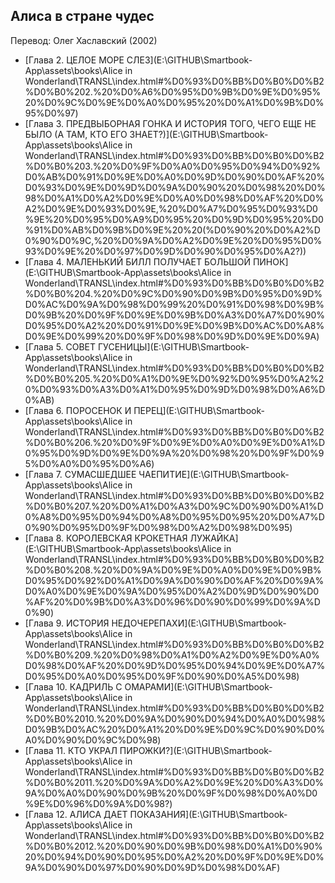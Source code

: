 ## Алиса в стране чудес

Перевод: Олег Хаславский (2002)

- [Глава 2. ЦЕЛОЕ МОРЕ СЛЕЗ](E:\GITHUB\Smartbook-App\assets\books\Alice in Wonderland\TRANSL\index.html#%D0%93%D0%BB%D0%B0%D0%B2%D0%B0%202.%20%D0%A6%D0%95%D0%9B%D0%9E%D0%95%20%D0%9C%D0%9E%D0%A0%D0%95%20%D0%A1%D0%9B%D0%95%D0%97)
- [Глава 3. ПРЕДВЫБОРНАЯ ГОНКА И ИСТОРИЯ ТОГО, ЧЕГО ЕЩЕ НЕ БЫЛО (А ТАМ, КТО ЕГО ЗНАЕТ?)](E:\GITHUB\Smartbook-App\assets\books\Alice in Wonderland\TRANSL\index.html#%D0%93%D0%BB%D0%B0%D0%B2%D0%B0%203.%20%D0%9F%D0%A0%D0%95%D0%94%D0%92%D0%AB%D0%91%D0%9E%D0%A0%D0%9D%D0%90%D0%AF%20%D0%93%D0%9E%D0%9D%D0%9A%D0%90%20%D0%98%20%D0%98%D0%A1%D0%A2%D0%9E%D0%A0%D0%98%D0%AF%20%D0%A2%D0%9E%D0%93%D0%9E,%20%D0%A7%D0%95%D0%93%D0%9E%20%D0%95%D0%A9%D0%95%20%D0%9D%D0%95%20%D0%91%D0%AB%D0%9B%D0%9E%20%20(%D0%90%20%D0%A2%D0%90%D0%9C,%20%D0%9A%D0%A2%D0%9E%20%D0%95%D0%93%D0%9E%20%D0%97%D0%9D%D0%90%D0%95%D0%A2?))
- [Глава 4. МАЛЕНЬКИЙ БИЛЛ ПОЛУЧАЕТ БОЛЬШОЙ ПИНОК](E:\GITHUB\Smartbook-App\assets\books\Alice in Wonderland\TRANSL\index.html#%D0%93%D0%BB%D0%B0%D0%B2%D0%B0%204.%20%D0%9C%D0%90%D0%9B%D0%95%D0%9D%D0%AC%D0%9A%D0%98%D0%99%20%D0%91%D0%98%D0%9B%D0%9B%20%D0%9F%D0%9E%D0%9B%D0%A3%D0%A7%D0%90%D0%95%D0%A2%20%D0%91%D0%9E%D0%9B%D0%AC%D0%A8%D0%9E%D0%99%20%D0%9F%D0%98%D0%9D%D0%9E%D0%9A)
- [Глава 5. СОВЕТ ГУСЕНИЦЫ](E:\GITHUB\Smartbook-App\assets\books\Alice in Wonderland\TRANSL\index.html#%D0%93%D0%BB%D0%B0%D0%B2%D0%B0%205.%20%D0%A1%D0%9E%D0%92%D0%95%D0%A2%20%D0%93%D0%A3%D0%A1%D0%95%D0%9D%D0%98%D0%A6%D0%AB)
- [Глава 6. ПОРОСЕНОК И ПЕРЕЦ](E:\GITHUB\Smartbook-App\assets\books\Alice in Wonderland\TRANSL\index.html#%D0%93%D0%BB%D0%B0%D0%B2%D0%B0%206.%20%D0%9F%D0%9E%D0%A0%D0%9E%D0%A1%D0%95%D0%9D%D0%9E%D0%9A%20%D0%98%20%D0%9F%D0%95%D0%A0%D0%95%D0%A6)
- [Глава 7. СУМАСШЕДШЕЕ ЧАЕПИТИЕ](E:\GITHUB\Smartbook-App\assets\books\Alice in Wonderland\TRANSL\index.html#%D0%93%D0%BB%D0%B0%D0%B2%D0%B0%207.%20%D0%A1%D0%A3%D0%9C%D0%90%D0%A1%D0%A8%D0%95%D0%94%D0%A8%D0%95%D0%95%20%D0%A7%D0%90%D0%95%D0%9F%D0%98%D0%A2%D0%98%D0%95)
- [Глава 8. КОРОЛЕВСКАЯ КРОКЕТНАЯ ЛУЖАЙКА](E:\GITHUB\Smartbook-App\assets\books\Alice in Wonderland\TRANSL\index.html#%D0%93%D0%BB%D0%B0%D0%B2%D0%B0%208.%20%D0%9A%D0%9E%D0%A0%D0%9E%D0%9B%D0%95%D0%92%D0%A1%D0%9A%D0%90%D0%AF%20%D0%9A%D0%A0%D0%9E%D0%9A%D0%95%D0%A2%D0%9D%D0%90%D0%AF%20%D0%9B%D0%A3%D0%96%D0%90%D0%99%D0%9A%D0%90)
- [Глава 9. ИСТОРИЯ НЕДОЧЕРЕПАХИ](E:\GITHUB\Smartbook-App\assets\books\Alice in Wonderland\TRANSL\index.html#%D0%93%D0%BB%D0%B0%D0%B2%D0%B0%209.%20%D0%98%D0%A1%D0%A2%D0%9E%D0%A0%D0%98%D0%AF%20%D0%9D%D0%95%D0%94%D0%9E%D0%A7%D0%95%D0%A0%D0%95%D0%9F%D0%90%D0%A5%D0%98)
- [Глава 10. КАДРИЛЬ С ОМАРАМИ](E:\GITHUB\Smartbook-App\assets\books\Alice in Wonderland\TRANSL\index.html#%D0%93%D0%BB%D0%B0%D0%B2%D0%B0%2010.%20%D0%9A%D0%90%D0%94%D0%A0%D0%98%D0%9B%D0%AC%20%D0%A1%20%D0%9E%D0%9C%D0%90%D0%A0%D0%90%D0%9C%D0%98)
- [Глава 11. КТО УКРАЛ ПИРОЖКИ?](E:\GITHUB\Smartbook-App\assets\books\Alice in Wonderland\TRANSL\index.html#%D0%93%D0%BB%D0%B0%D0%B2%D0%B0%2011.%20%D0%9A%D0%A2%D0%9E%20%D0%A3%D0%9A%D0%A0%D0%90%D0%9B%20%D0%9F%D0%98%D0%A0%D0%9E%D0%96%D0%9A%D0%98?)
- [Глава 12. АЛИСА ДАЕТ ПОКАЗАНИЯ](E:\GITHUB\Smartbook-App\assets\books\Alice in Wonderland\TRANSL\index.html#%D0%93%D0%BB%D0%B0%D0%B2%D0%B0%2012.%20%D0%90%D0%9B%D0%98%D0%A1%D0%90%20%D0%94%D0%90%D0%95%D0%A2%20%D0%9F%D0%9E%D0%9A%D0%90%D0%97%D0%90%D0%9D%D0%98%D0%AF)